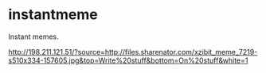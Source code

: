 instantmeme
===========

Instant memes. 

http://198.211.121.51/?source=http://files.sharenator.com/xzibit_meme_7219-s510x334-157605.jpg&top=Write%20stuff&bottom=On%20stuff&white=1
